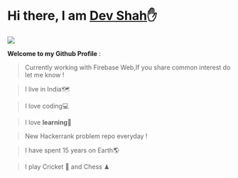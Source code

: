 <h1>Hi there, I am <a href="https://CodeRustyPro.github.io" target="_blank">Dev Shah</a>✋</h1> 

![](https://visitor-badge.glitch.me/badge?page_id=CodeRustyPro) 



[comment]: <> (<img align="right" alt="Dev's Github Stats" src="https://github-readme-stats.vercel.app/api?username=CodeRustyPro&show_icons=true&theme=tokyonight&count_private=true&show_icons=true"/>)
**Welcome to my Github Profile** : 
  >Currently working with Firebase Web,If you share common interest do let me know !

  >I live in India🗺

  >I love coding💻

  >I love **learning**🏫
  
  >New Hackerrank problem repo everyday !

  >I have spent 15 years on Earth🌎


  >I play Cricket 🏏 and Chess ♟ 

 

